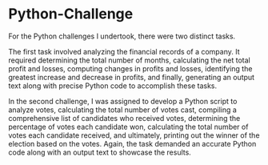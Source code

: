 # Python-Challenge
For the Python challenges I undertook, there were two distinct tasks. 

The first task involved analyzing the financial records of a company. It required determining the total number of months, calculating the net total profit and losses, computing changes in profits and losses, identifying the greatest increase and decrease in profits, and finally, generating an output text along with precise Python code to accomplish these tasks.

In the second challenge, I was assigned to develop a Python script to analyze votes, calculating the total number of votes cast, compiling a comprehensive list of candidates who received votes, determining the percentage of votes each candidate won, calculating the total number of votes each candidate received, and ultimately, printing out the winner of the election based on the votes. Again, the task demanded an accurate Python code along with an output text to showcase the results.

